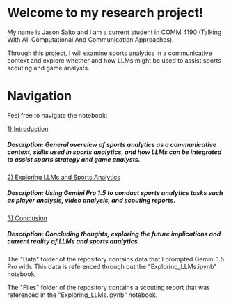 # Welcome to my research project! 

My name is Jason Saito and I am a current student in COMM 4190 (Talking With AI: Computational And Communication Approaches).

Through this project, I will examine sports analytics in a communicative context and explore whether and how LLMs might be used to assist sports scouting and game analysts. 

# Navigation
Feel free to navigate the notebook:

[1) Introduction](introduction.ipynb)
##### Description: General overview of sports analytics as a communicative context, skills used in sports analytics, and how LLMs can be integrated to assist sports strategy and game analysts. 

[2) Exploring LLMs and Sports Analytics](Exploring_LLMs.ipynb)
##### Description: Using Gemini Pro 1.5 to conduct sports analytics tasks such as player analysis, video analysis, and scouting reports.

[3) Conclusion](Conclusion.ipynb)
##### Description: Concluding thoughts, exploring the future implications and current reality of LLMs and sports analytics.

The "Data" folder of the repository contains data that I prompted Gemini 1.5 Pro with. This data is referenced through out the "Exploring_LLMs.ipynb" notebook.

The "Files" folder of the repository contains a scouting report that was referenced in the "Exploring_LLMs.ipynb" notebook.
